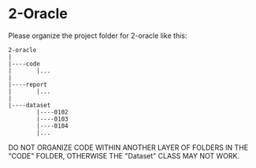 # 2-Oracle
Please organize the project folder for 2-oracle like this:
```
2-oracle
|
|----code
|       |...
|
|----report
|       |...
|
|----dataset
        |----0102
        |----0103
        |----0104
        |...
```
DO NOT ORGANIZE CODE WITHIN ANOTHER LAYER OF FOLDERS IN THE "CODE" FOLDER, OTHERWISE THE "Dataset" CLASS MAY NOT WORK.
